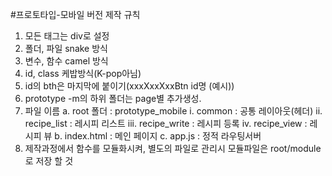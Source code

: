 #프로토타입-모바일 버전 제작 규칙
1. 모든 태그는 div로 설정
2. 폴더, 파일 snake 방식
3. 변수, 함수 camel 방식
4. id, class 케밥방식(K-pop아님)
5. id의 bth은 마지막에 붙이기(xxxXxxXxxBtn id명 (예시))
6. prototype -m의 하위 폴더는 page별 추가생성.
7. 파일 이름 
    a. root 폴더 : prototype_mobile
        i. common : 공통 레이아웃(헤더)
        ii. recipe_list : 레시피 리스트
        iii. recipe_write : 레시피 등록
        iv. recipe_view : 레시피 뷰
     b. index.html : 메인 페이지
     c. app.js : 정적 라우팅서버
8. 제작과정에서 함수를 모듈화시켜, 별도의 파일로 관리시 모듈파일은 root/module로 저장 할 것
